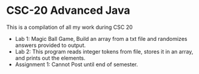 # CSC-20 Advanced Java
This is a compilation of all my work during CSC 20

- Lab 1: Magic Ball Game, Build an array from a txt file and randomizes answers provided to output.
- Lab 2: This program reads integer tokens from file, stores it in an array, and prints out the elements.
- Assignment 1: Cannot Post until end of semester.
